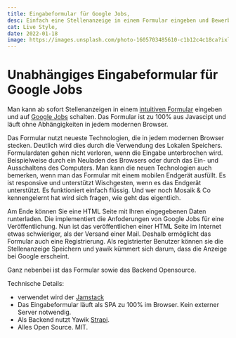```yaml
---
title: Eingabeformular für Google Jobs,
desc: Einfach eine Stellenanzeige in einem Formular eingeben und Bewerber über Google Jobs bekommen. Kostenlos und Open Source,
cat: Live Style,
date: 2022-01-18
image: https://images.unsplash.com/photo-1605703485610-c1b12c4c18ca?ixlib=rb-1.2.1&ixid=MnwxMjA3fDB8MHxzZWFyY2h8MTc5fHxmcmFua2Z1cnR8ZW58MHx8MHx8&auto=format&fit=crop&w=400&q=60
---
```


# Unabhängiges Eingabeformular für Google Jobs

Man kann ab sofort Stellenanzeigen in einem [intuitiven Formular](https://jobwizard.yawik.org) eingeben und auf [Google Jobs](https://jobs.google.com/about/intl/de_ALL/) schalten. Das Formular ist zu 100% aus Javascipt und läuft ohne Abhängigkeiten in jedem modernen Browser.

Das Formular nutzt neueste Technologien, die in jedem modernen Browser stecken. Deutlich wird dies durch die Verwendung des Lokalen Speichers. Formulardaten gehen nicht verloren, wenn die Eingabe unterbrochen wird. Beispielweise durch ein Neuladen des Browsers oder durch das Ein- und Ausschaltens des Computers. Man kann die neuen Technologien auch bemerken, wenn man das Formular mit einem mobilen Endgerät ausfüllt. Es ist responsive und unterstützt Wischgesten, wenn es das Endgerät unterstützt. Es funktioniert einfach flüssig. Und wer noch Mosaik & Co kennengelernt hat wird sich fragen, wie geht das eigentlich.

Am Ende können Sie eine HTML Seite mit Ihren eingegebenen Daten runterladen. Die implementiert die Anfoderungen von Google Jobs für eine Veröffentlichung. Nun ist das veröffentlichen einer HTML Seite im Internet etwas schwieriger, als der Versand einer Mail. Deshalb ermöglicht das Formular auch eine Registrierung. Als registrierter Benutzer können sie die Stellenanzeige Speichern und yawik kümmert sich darum, dass die Anzeige bei Google erscheint.

Ganz nebenbei ist das Formular sowie das Backend Opensource.

Technische Details:

* verwendet wird der [Jamstack](https://jamstag.org)
* Das Eingabeformular läuft als SPA zu 100% im Browser. Kein externer Server notwendig.
* Als Backend nutzt Yawik [Strapi](https://strapi.io/).
* Alles Open Source. MIT.
